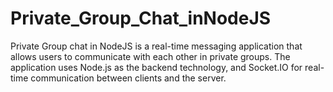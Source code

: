 # Private_Group_Chat_inNodeJS
Private Group chat in NodeJS is a real-time messaging application that allows users to communicate with each other in private groups. The application uses Node.js as the backend technology, and Socket.IO for real-time communication between clients and the server.
